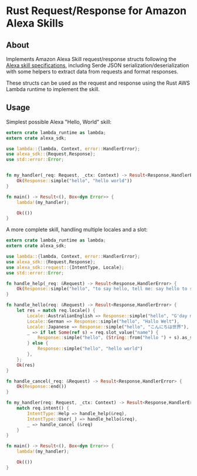 # Rust Request/Response for Amazon Alexa Skills

## About

Implements Amazon Alexa Skill request/response structs following the [Alexa skill specifications](https://developer.amazon.com/docs/custom-skills/request-and-response-json-reference.html), including Serde JSON serialization/deserialization with some helpers to extract data from requests and format responses.

These structs can be used as the request and response using the Rust AWS Lambda runtime to implement the skill.

## Usage

Simplest possible Alexa "Hello, World" skill:

```rust
extern crate lambda_runtime as lambda;
extern crate alexa_sdk;

use lambda::{lambda, Context, error::HandlerError};
use alexa_sdk::{Request,Response};
use std::error::Error;


fn my_handler(_req: Request, _ctx: Context) -> Result<Response,HandlerError> {
    Ok(Response::simple("hello", "hello world"))
}

fn main() -> Result<(), Box<dyn Error>> {
    lambda!(my_handler);

    Ok(())
}
```

A more complete skill, handling multiple locales and a slot:

```rust
extern crate lambda_runtime as lambda;
extern crate alexa_sdk;

use lambda::{lambda, Context, error::HandlerError};
use alexa_sdk::{Request,Response};
use alexa_sdk::request::{IntentType, Locale};
use std::error::Error;

fn handle_help(_req: &Request) -> Result<Response,HandlerError> {
    Ok(Response::simple("hello", "to say hello, tell me: say hello to someone"))
}

fn handle_hello(req: &Request) -> Result<Response,HandlerError> {
    let res = match req.locale() {
        Locale::AustralianEnglish => Response::simple("hello", "G'day mate"),
        Locale::German => Response::simple("hello", "Hallo Welt"),
        Locale::Japanese => Response::simple("hello", "こんにちは世界"),
        _ => if let Some(ref s) = req.slot_value("name") {
            Response::simple("hello", (String::from("hello ") + s).as_str())
        } else {
            Response::simple("hello", "hello world")
        },
    };
    Ok(res)
}

fn handle_cancel(_req: &Request) -> Result<Response,HandlerError> {
    Ok(Response::end())
}

fn my_handler(req: Request, _ctx: Context) -> Result<Response,HandlerError> {
    match req.intent() {
        IntentType::Help => handle_help(&req),
        IntentType::User(_) => handle_hello(&req),
        _ => handle_cancel (&req)
    }
}

fn main() -> Result<(), Box<dyn Error>> {
    lambda!(my_handler);

    Ok(())
}
```